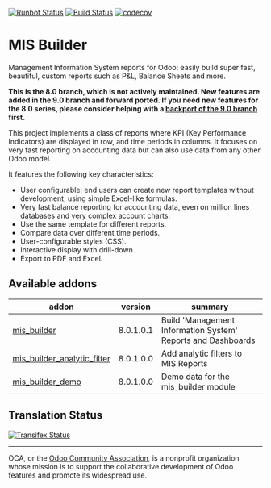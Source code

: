 [![Runbot Status](https://runbot.odoo-community.org/runbot/badge/flat/248/8.0.svg)](https://runbot.odoo-community.org/runbot/repo/github-com-oca-mis-builder-248)
[![Build Status](https://travis-ci.org/OCA/mis-builder.svg?branch=8.0)](https://travis-ci.org/OCA/mis-builder)
[![codecov](https://codecov.io/gh/OCA/mis-builder/branch/8.0/graph/badge.svg)](https://codecov.io/gh/OCA/mis-builder)

# MIS Builder

Management Information System reports for Odoo: easily build super fast, 
beautiful, custom reports such as P&L, Balance Sheets and more.

**This is the 8.0 branch, which is not actively maintained. New features are
added in the 9.0 branch and forward ported. If you need new features for the 8.0
series, please consider helping with a 
[backport of the 9.0 branch](https://github.com/OCA/mis-builder/issues/13) first.**

This project implements a class of reports where KPI (Key Performance Indicators) 
are displayed in row, and time periods in columns. It focuses on very fast reporting
on accounting data but can also use data from any other Odoo model.

It features the following key characteristics:

- User configurable: end users can create new report templates without development,
  using simple Excel-like formulas.
- Very fast balance reporting for accounting data, even on million lines databases
  and very complex account charts.
- Use the same template for different reports.
- Compare data over different time periods.
- User-configurable styles (CSS).
- Interactive display with drill-down.
- Export to PDF and Excel.


[//]: # (addons)

Available addons
----------------
addon | version | summary
--- | --- | ---
[mis_builder](mis_builder/) | 8.0.1.0.1 | Build 'Management Information System' Reports and Dashboards
[mis_builder_analytic_filter](mis_builder_analytic_filter/) | 8.0.1.0.0 | Add analytic filters to MIS Reports
[mis_builder_demo](mis_builder_demo/) | 8.0.1.0.0 | Demo data for the mis_builder module

[//]: # (end addons)

Translation Status
------------------
[![Transifex Status](https://www.transifex.com/projects/p/OCA-mis-builder-8-0/chart/image_png)](https://www.transifex.com/projects/p/OCA-mis-builder-8-0)

----

OCA, or the [Odoo Community Association](http://odoo-community.org/), is a nonprofit organization whose
mission is to support the collaborative development of Odoo features and
promote its widespread use.
